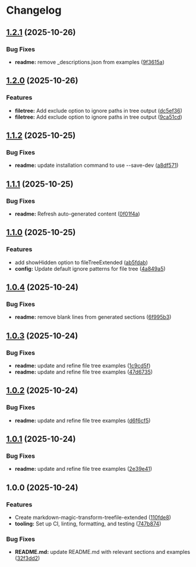 # Changelog

## [1.2.1](https://github.com/ioncakephper/markdown-magic-transform-treefile-extended/compare/v1.2.0...v1.2.1) (2025-10-26)


### Bug Fixes

* **readme:** remove _descriptions.json from examples ([9f3615a](https://github.com/ioncakephper/markdown-magic-transform-treefile-extended/commit/9f3615a7894fffcf527c2890c5cdf7bd7d75766b))

## [1.2.0](https://github.com/ioncakephper/markdown-magic-transform-treefile-extended/compare/v1.1.2...v1.2.0) (2025-10-26)


### Features

* **filetree:** Add exclude option to ignore paths in tree output ([dc5ef36](https://github.com/ioncakephper/markdown-magic-transform-treefile-extended/commit/dc5ef36e6a47125779859a4dac1b2ea09290e60f))
* **filetree:** Add exclude option to ignore paths in tree output ([9ca51cd](https://github.com/ioncakephper/markdown-magic-transform-treefile-extended/commit/9ca51cdf4c832e0d094a72db22b484b621b0c88c))

## [1.1.2](https://github.com/ioncakephper/markdown-magic-transform-treefile-extended/compare/v1.1.1...v1.1.2) (2025-10-25)


### Bug Fixes

* **readme:** update installation command to use --save-dev ([a8df571](https://github.com/ioncakephper/markdown-magic-transform-treefile-extended/commit/a8df5713cde2f593cddf0d98031804c102697109))

## [1.1.1](https://github.com/ioncakephper/markdown-magic-transform-treefile-extended/compare/v1.1.0...v1.1.1) (2025-10-25)


### Bug Fixes

* **readme:** Refresh auto-generated content ([0f01f4a](https://github.com/ioncakephper/markdown-magic-transform-treefile-extended/commit/0f01f4ac667694d954d3b09e21040bbe7247f99d))

## [1.1.0](https://github.com/ioncakephper/markdown-magic-transform-treefile-extended/compare/v1.0.4...v1.1.0) (2025-10-25)


### Features

* add showHidden option to fileTreeExtended ([ab5fdab](https://github.com/ioncakephper/markdown-magic-transform-treefile-extended/commit/ab5fdabca2d0b065e0fbfc9fd21a53e89f23f700))
* **config:** Update default ignore patterns for file tree ([4a849a5](https://github.com/ioncakephper/markdown-magic-transform-treefile-extended/commit/4a849a588db2339bb9f1e6ba487c7c65e26be6c7))

## [1.0.4](https://github.com/ioncakephper/markdown-magic-transform-treefile-extended/compare/v1.0.3...v1.0.4) (2025-10-24)

### Bug Fixes

- **readme:** remove blank lines from generated sections ([6f995b3](https://github.com/ioncakephper/markdown-magic-transform-treefile-extended/commit/6f995b3e44f5693728e6ec584796d7d4ca40c250))

## [1.0.3](https://github.com/ioncakephper/markdown-magic-transform-treefile-extended/compare/v1.0.2...v1.0.3) (2025-10-24)

### Bug Fixes

- **readme:** update and refine file tree examples ([1c9cd5f](https://github.com/ioncakephper/markdown-magic-transform-treefile-extended/commit/1c9cd5fa0dc46d4657be280aef2ebd131e765a38))
- **readme:** update and refine file tree examples ([47d6735](https://github.com/ioncakephper/markdown-magic-transform-treefile-extended/commit/47d6735121cd57e2e2d57581422d1de188860446))

## [1.0.2](https://github.com/ioncakephper/markdown-magic-transform-treefile-extended/compare/v1.0.1...v1.0.2) (2025-10-24)

### Bug Fixes

- **readme:** update and refine file tree examples ([d6f6cf5](https://github.com/ioncakephper/markdown-magic-transform-treefile-extended/commit/d6f6cf5f89c913060d38191cadc08cd247f11b33))

## [1.0.1](https://github.com/ioncakephper/markdown-magic-transform-treefile-extended/compare/v1.0.0...v1.0.1) (2025-10-24)

### Bug Fixes

- **readme:** update and refine file tree examples ([2e39e41](https://github.com/ioncakephper/markdown-magic-transform-treefile-extended/commit/2e39e41826db26d8c17d83f41298d9718a583c84))

## 1.0.0 (2025-10-24)

### Features

- Create markdown-magic-transform-treefile-extended ([110fde8](https://github.com/ioncakephper/markdown-magic-transform-treefile-extended/commit/110fde8c13ff2076bdbc0c48a8d3d6a82af59e08))
- **tooling:** Set up CI, linting, formatting, and testing ([747b874](https://github.com/ioncakephper/markdown-magic-transform-treefile-extended/commit/747b874ae75da403202c1009fc99ec79ffedca3e))

### Bug Fixes

- **README.md:** update README.md with relevant sections and examples ([32f3dd2](https://github.com/ioncakephper/markdown-magic-transform-treefile-extended/commit/32f3dd20561d5df0171370a7dae211bd0264f878))
